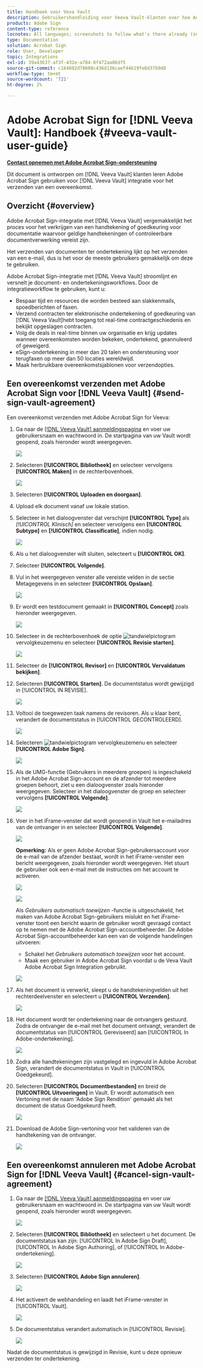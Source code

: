 ```yaml
---
title: Handboek voor Veva Vault
description: Gebruikershandleiding voor Veeva Vault-klanten over hoe Adobe Sign-integratie met Veeva kan worden gebruikt
products: Adobe Sign
content-type: reference
locnotes: All languages; screenshots to follow what's there already (seems there is a mix within a given language version of the article)
type: Documentation
solution: Acrobat Sign
role: User, Developer
topic: Integrations
exl-id: 39a43637-af3f-432e-a784-8f472aa86df5
source-git-commit: c164692d78608c436d136caef44b19fe8d37b9d8
workflow-type: tm+mt
source-wordcount: '721'
ht-degree: 2%

---
```


# Adobe Acrobat Sign for [!DNL Veeva Vault]: Handboek {#veeva-vault-user-guide}

[**Contact opnemen met Adobe Acrobat Sign-ondersteuning**](https://adobe.com/go/adobesign-support-center_nl)

Dit document is ontworpen om [!DNL Veeva Vault] klanten leren Adobe Acrobat Sign gebruiken voor [!DNL Veeva Vault] integratie voor het verzenden van een overeenkomst.

## Overzicht {#overview}

Adobe Acrobat Sign-integratie met [!DNL Veeva Vault] vergemakkelijkt het proces voor het verkrijgen van een handtekening of goedkeuring voor documentatie waarvoor geldige handtekeningen of controleerbare documentverwerking vereist zijn.

Het verzenden van documenten ter ondertekening lijkt op het verzenden van een e-mail, dus is het voor de meeste gebruikers gemakkelijk om deze te gebruiken.

Adobe Acrobat Sign-integratie met [!DNL Veeva Vault] stroomlijnt en versnelt je document- en ondertekeningsworkflows. Door de integratieworkflow te gebruiken, kunt u:

* Bespaar tijd en resources die worden besteed aan slakkenmails, spoedberichten of faxen.
* Verzend contracten ter elektronische ondertekening of goedkeuring van [!DNL Veeva Vault]hebt toegang tot real-time contractgeschiedenis en bekijkt opgeslagen contracten.
* Volg de deals in real-time binnen uw organisatie en krijg updates wanneer overeenkomsten worden bekeken, ondertekend, geannuleerd of geweigerd.
* eSign-ondertekening in meer dan 20 talen en ondersteuning voor terugfaxen op meer dan 50 locaties wereldwijd.
* Maak herbruikbare overeenkomstsjablonen voor verzendopties.

## Een overeenkomst verzenden met Adobe Acrobat Sign voor [!DNL Veeva Vault] {#send-sign-vault-agreement}

Een overeenkomst verzenden met Adobe Acrobat Sign for Veeva:

1. Ga naar de [[!DNL Veeva Vault] aanmeldingspagina](https://login.veevavault.com/) en voer uw gebruikersnaam en wachtwoord in. De startpagina van uw Vault wordt geopend, zoals hieronder wordt weergegeven.

   ![](images/vault-home.png)

1. Selecteren **[!UICONTROL Bibliotheek]** en selecteer vervolgens **[!UICONTROL Maken]** in de rechterbovenhoek.

   ![](images/create-library.png)

1. Selecteren **[!UICONTROL Uploaden en doorgaan]**.

1. Upload elk document vanaf uw lokale station.

1. Selecteer in het dialoogvenster dat verschijnt **[!UICONTROL Type]** als *[!UICONTROL Klinisch]* en selecteer vervolgens een **[!UICONTROL Subtype]** en **[!UICONTROL Classificatie]**, indien nodig.


   ![](images/choose-document-type.png)

1. Als u het dialoogvenster wilt sluiten, selecteert u **[!UICONTROL OK]**.

1. Selecteer **[!UICONTROL Volgende]**.

1. Vul in het weergegeven venster alle vereiste velden in de sectie Metagegevens in en selecteer **[!UICONTROL Opslaan]**.

   ![](images/metadata-details.png)

1. Er wordt een testdocument gemaakt in **[!UICONTROL Concept]** zoals hieronder weergegeven.

   ![](images/document-draft.png)

1. Selecteer in de rechterbovenhoek de optie ![tandwielpictogram](images/icon-gear.png) vervolgkeuzemenu en selecteer **[!UICONTROL Revisie starten]**.

   ![](images/start-review.png)

1. Selecteer de **[!UICONTROL Revisor]** en **[!UICONTROL Vervaldatum bekijken]**.

1. Selecteren **[!UICONTROL Starten]**. De documentstatus wordt gewijzigd in [!UICONTROL IN REVISIE].

   ![](images/in-review.png)

1. Voltooi de toegewezen taak namens de revisoren. Als u klaar bent, verandert de documentstatus in [!UICONTROL GECONTROLEERD].

   ![](images/reviewed-status.png)

1. Selecteren ![tandwielpictogram](images/icon-gear.png) vervolgkeuzemenu en selecteer **[!UICONTROL Adobe Sign]**.

   ![](images/select-adobe-sign.png)

1. Als de UMG-functie (Gebruikers in meerdere groepen) is ingeschakeld in het Adobe Acrobat Sign-account en de afzender tot meerdere groepen behoort, ziet u een dialoogvenster zoals hieronder weergegeven. Selecteer in het dialoogvenster de groep en selecteer vervolgens **[!UICONTROL Volgende]**.

   ![](images/umg-dialog.png)

1. Voer in het iFrame-venster dat wordt geopend in Vault het e-mailadres van de ontvanger in en selecteer **[!UICONTROL Volgende]**.

   ![](images/iframe.png)

   **Opmerking:** Als er geen Adobe Acrobat Sign-gebruikersaccount voor de e-mail van de afzender bestaat, wordt in het iFrame-venster een bericht weergegeven, zoals hieronder wordt weergegeven. Het stuurt de gebruiker ook een e-mail met de instructies om het account te activeren.

   ![](images/iFrame-registration-message.png)

   ![](images/iFrame-confirm-email.png)

   Als *Gebruikers automatisch toewijzen* -functie is uitgeschakeld, het maken van Adobe Acrobat Sign-gebruikers mislukt en het iFrame-venster toont een bericht waarin de gebruiker wordt gevraagd contact op te nemen met de Adobe Acrobat Sign-accountbeheerder. De Adobe Acrobat Sign-accountbeheerder kan een van de volgende handelingen uitvoeren:

   * Schakel het *Gebruikers automatisch toewijzen* voor het account.
   * Maak een gebruiker in Adobe Acrobat Sign voordat u de Veva Vault Adobe Acrobat Sign Integration gebruikt.

   ![](images/iFrame-contact-administrator.png)

1. Als het document is verwerkt, sleept u de handtekeningvelden uit het rechterdeelvenster en selecteert u **[!UICONTROL Verzenden]**.

   ![](images/add-signature-fields.png)

1. Het document wordt ter ondertekening naar de ontvangers gestuurd. Zodra de ontvanger de e-mail met het document ontvangt, verandert de documentstatus van [!UICONTROL Gereviseerd] aan [!UICONTROL In Adobe-ondertekening].

   ![](images/in-adobe-signing.png)

1. Zodra alle handtekeningen zijn vastgelegd en ingevuld in Adobe Acrobat Sign, verandert de documentstatus in Vault in [!UICONTROL Goedgekeurd].

1. Selecteren **[!UICONTROL Documentbestanden]** en breid de **[!UICONTROL Uitvoeringen]** in Vault. Er wordt automatisch een Vertoning met de naam &#39;Adobe Sign Rendition&#39; gemaakt als het document de status Goedgekeurd heeft.

   ![](images/document-files.png)

1. Download de Adobe Sign-vertoning voor het valideren van de handtekening van de ontvanger.

   ![](images/verify-signature.png)

## Een overeenkomst annuleren met Adobe Acrobat Sign for [!DNL Veeva Vault] {#cancel-sign-vault-agreement}

1. Ga naar de [[!DNL Veeva Vault] aanmeldingspagina](https://login.veevavault.com/) en voer uw gebruikersnaam en wachtwoord in. De startpagina van uw Vault wordt geopend, zoals hieronder wordt weergegeven.

   ![](images/vault-home.png)

1. Selecteren **[!UICONTROL Bibliotheek]** en selecteert u het document. De documentstatus kan zijn: [!UICONTROL In Adobe Sign Draft], [!UICONTROL In Adobe Sign Authoring], of [!UICONTROL In Adobe-ondertekening].

   ![](images/document-adobe-sign-authoring.png)

1. Selecteren **[!UICONTROL Adobe Sign annuleren]**.

   ![](images/cancel-document.png)

1. Het activeert de webhandeling en laadt het iFrame-venster in [!UICONTROL Vault].

   ![](images/cancelled-document.png)

1. De documentstatus verandert automatisch in [!UICONTROL Revisie].

   ![](images/cancel-reviewed.png)

Nadat de documentstatus is gewijzigd in Revisie, kunt u deze opnieuw verzenden ter ondertekening.
